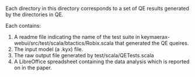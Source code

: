 Each directory in this directory corresponds to a set of QE results generated by the directories in QE.

Each contains:

 1. A readme file indicating the name of the test suite in keymaerax-webui/src/test/scala/btactics/Robix.scala that generated the QE queires.
 1. The input model (a .kyx) file.
 2. The raw output file generated by test/scala/QETests.scala
 3. A LibreOffice spreadsheet containing the data analysis which is reported on in the paper.

